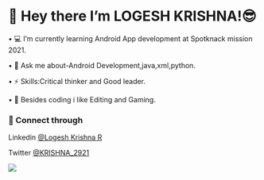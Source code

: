 # 👋 Hey there I’m LOGESH KRISHNA!😎

• 💻 I’m currently learning Android App development at Spotknack mission 2021.

• 💬 Ask me about-Android Development,java,xml,python.

• ⚡ Skills:Critical thinker and Good leader.

• 💢 Besides coding i like Editing and Gaming.

### 🔗 Connect through

 Linkedin [@Logesh Krishna R](https://www.linkedin.com/in/logesh-krishna-r-0491b621b)
 
 Twitter [@KRISHNA_2921](https://twitter.com/KRISHNA_2921?t=Cy_ujyRxhIFJy9_q0RoluQ&s=09) 

 
 


<img src="https://github-readme-stats.vercel.app/api?username=LOGESHKRISHNA-R&&show_icons=true&title_color=ffffff&icon_color=bb2acf&text_color=daf7dc&bg_color=2a3889 ">
